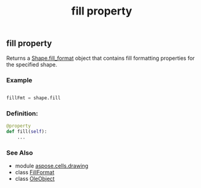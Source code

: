 ﻿---
title: fill property
second_title: Aspose.Cells for Python via .NET API References
description: 
type: docs
weight: 400
url: /aspose.cells.drawing/oleobject/fill/
is_root: false
---

## fill property


Returns a [Shape.fill_format](/cells/python-net/aspose.cells.drawing/shape#fill_format) object that contains fill formatting properties for the specified shape.

### Example 


```python

fillFmt = shape.fill

```
### Definition:
```python
@property
def fill(self):
    ...
```

### See Also
* module [aspose.cells.drawing](../../)
* class [FillFormat](/cells/python-net/aspose.cells.drawing/fillformat)
* class [OleObject](/cells/python-net/aspose.cells.drawing/oleobject)
